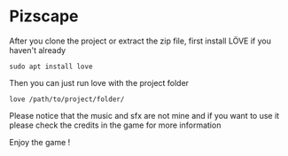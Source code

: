 # Pizscape
After you clone the project or extract the zip file, first install LÖVE if you haven't already
```
sudo apt install love
```
Then you can just run love with the project folder
```
love /path/to/project/folder/
```
Please notice that the music and sfx are not mine and if you want to use it please check the credits in the game for more information

Enjoy the game !
